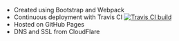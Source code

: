 * Created using Bootstrap and Webpack
* Continuous deployment with Travis CI [![Travis CI build](https://travis-ci.org/vaicys/www.vaicys.com.svg?branch=master)](https://travis-ci.org/vaicys/www.vaicys.com)
* Hosted on GitHub Pages
* DNS and SSL from CloudFlare
